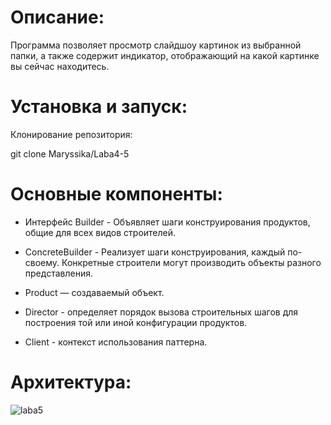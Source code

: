 # Описание:

Программа позволяет просмотр слайдшоу картинок из выбранной папки, а также содержит индикатор, отображающий на какой картинке вы сейчас находитесь.

# Установка и запуск:

Клонирование репозитория:

git clone Maryssika/Laba4-5

# Основные компоненты:

- Интерфейс Builder - Объявляет шаги конструирования продуктов, общие для всех видов строителей.

- ConcreteBuilder - Реализует шаги конструирования, каждый по-своему. Конкретные строители могут производить объекты разного представления.

- Product — создаваемый объект.

- Director - определяет порядок вызова строительных шагов для построения той или иной конфигурации продуктов.

- Client - контекст использования паттерна.

# Архитектура:

![laba5](https://github.com/user-attachments/assets/fe31c875-b084-4d8a-b6b3-22494252424e)
